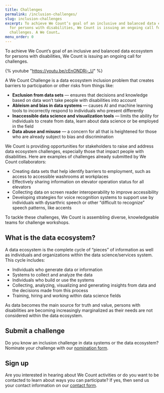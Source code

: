 ```yaml
---
title: Challenges
permalink: /inclusion-challenges/
slug: inclusion-challenges
excerpt: To achieve We Count’s goal of an inclusive and balanced data ecosystem
  for persons with disabilities, We Count is issuing an ongoing call for
  challenges. A We Count…
menu_order: 0
---
```

To achieve We Count’s goal of an inclusive and balanced data ecosystem for persons with disabilities, We Count is issuing an ongoing call for challenges.

{% youtube "https://youtu.be/cEnONDRi-_U" %}

A We Count Challenge is a data ecosystem inclusion problem that creates barriers to participation or other risks from things like:

* **Exclusion from data sets** — ensures that decisions and knowledge based on data won’t take people with disabilities into account
* **Ableism and bias in data systems** — causes AI and machine learning tools to incorrectly respond to individuals who present differently
* **Inaccessible data science and visualization tools** — limits the ability for individuals to create from data, learn about data science or be employed in the field
* **Data abuse and misuse** — a concern for all that is heightened for those who are already subject to bias and discrimination

We Count is providing opportunities for stakeholders to raise and address data ecosystem challenges, especially those that impact people with disabilities. Here are examples of challenges already submitted by We Count collaborators:

* Creating data sets that help identify barriers to employment, such as access to accessible washrooms at workplaces
* Effectively sharing information on elevator operation status for all elevators
* Collecting data on screen reader interoperability to improve accessibility
* Developing strategies for voice recognition systems to support use by individuals with dysarthric speech or other “difficult to recognize” speech patterns, like accents

To tackle these challenges, We Count is assembling diverse, knowledgeable teams for challenge workshops.

## What is the data ecosystem?

A data ecosystem is the complete cycle of “pieces” of information as well as individuals and organizations within the data science/services system. This cycle includes:

* Individuals who generate data or information
* Systems to collect and analyze the data
* Individuals who build or use the systems
* Collecting, analyzing, visualizing and generating insights from data and the decisions made from this process
* Training, hiring and working within data science fields

As data becomes the main source for truth and value, persons with disabilities are becoming increasingly marginalized as their needs are not considered within the data ecosystem.

## Submit a challenge

Do you know an inclusion challenge in data systems or the data ecosystem? Nominate your challenge with our [nomination form](https://forms.gle/bcsvB48o6amgusdq6).

## Sign up

Are you interested in hearing about We Count activities or do you want to be contacted to learn about ways you can participate? If yes, then send us your contact information on our [contact form](https://forms.gle/WuCk59iQtiRX3sLC7).